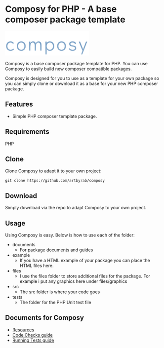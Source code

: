 # Composy for PHP - A base composer package template

![Image](files/graphics/composy-plain-logo-large.png?raw=true)

Composy is a base composer package template for PHP. You can use Composy to easily build new composer compatible packages.

Composy is designed for you to use as a template for your own package so you can simply clone or download it as a base for your new PHP composer package.
    
## Features

* Simple PHP composer template package.

## Requirements
PHP

## Clone
Clone Composy to adapt it to your own project:

```
git clone https://github.com/artbyrab/composy
```

## Download
Simply download via the repo to adapt Composy to your own project.

## Usage

Using Composy is easy. Below is how to use each of the folder:
* documents
    * For package documents and guides
* example
    * If you have a HTML example of your package you can place the HTML files here.
* files
    * I use the files folder to store additional files for the package. For example i put any graphics here under files/graphics
* src
    * The src folder is where your code goes
* tests
    * The folder for the PHP Unit test file

## Documents for Composy
* [Resources](documents/resources.md)
* [Code Checks guide](documents/code-checks.md)
* [Running Tests guide](documents/running-tests.md)



